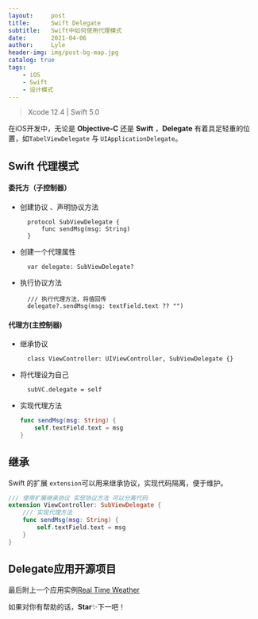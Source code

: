 ```yaml
---
layout:     post
title:      Swift Delegate
subtitle:   Swift中如何使用代理模式
date:       2021-04-06
author:     Lyle
header-img: img/post-bg-map.jpg
catalog: true
tags:
    - iOS
    - Swift
    - 设计模式
---
```


> Xcode 12.4 | Swift 5.0

在iOS开发中，无论是 **Objective-C** 还是 **Swift** ，**Delegate** 有着具足轻重的位置，如`TabelViewDelegate` 与 `UIApplicationDelegate`。

## Swift 代理模式

#### 委托方（子控制器）

- 创建协议 、声明协议方法

		protocol SubViewDelegate {
	        func sendMsg(msg: String)
		}
- 创建一个代理属性

		var delegate: SubViewDelegate?
- 执行协议方法

		/// 执行代理方法，将值回传
        delegate?.sendMsg(msg: textField.text ?? "")
        
#### 代理方(主控制器)
- 继承协议

		class ViewController: UIViewController, SubViewDelegate {}
- 将代理设为自己

		subVC.delegate = self
		
- 实现代理方法

	```swift
	func sendMsg(msg: String) {
        self.textField.text = msg
    }
    ```
    
    
## 继承

Swift 的扩展 `extension`可以用来继承协议，实现代码隔离，便于维护。

```swift
/// 使用扩展继承协议 实现协议方法 可以分离代码
extension ViewController: SubViewDelegate {
    /// 实现代理方法
    func sendMsg(msg: String) {
        self.textField.text = msg
    }
}
```


## Delegate应用开源项目

最后附上一个应用实例[Real Time Weather](https://github.com/Lyle-Lee/RealTimeWeather)

如果对你有帮助的话，**Star**✨下一吧！

